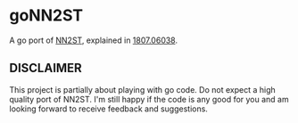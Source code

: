 # goNN2ST

A go port of [NN2ST](https://github.com/de-simone/NN2ST), explained in
[1807.06038](http://arxiv.org/abs/1807.06038).

## DISCLAIMER

This project is partially about playing with go code. Do not expect a high
quality port of NN2ST. I'm still happy if the code is any good for you and am
looking forward to receive feedback and suggestions.
